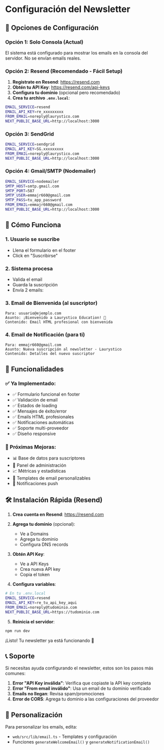 # Configuración del Newsletter

## 🚀 Opciones de Configuración

### Opción 1: Solo Consola (Actual)
El sistema está configurado para mostrar los emails en la consola del servidor. No se envían emails reales.

### Opción 2: Resend (Recomendado - Fácil Setup)

1. **Regístrate en Resend**: https://resend.com
2. **Obtén tu API Key**: https://resend.com/api-keys
3. **Configura tu dominio** (opcional pero recomendado)
4. **Crea tu archivo `.env.local`**:

```bash
EMAIL_SERVICE=resend
EMAIL_API_KEY=re_xxxxxxxxx
FROM_EMAIL=noreply@laurystico.com
NEXT_PUBLIC_BASE_URL=http://localhost:3000
```

### Opción 3: SendGrid
```bash
EMAIL_SERVICE=sendgrid
EMAIL_API_KEY=SG.xxxxxxxxx
FROM_EMAIL=noreply@laurystico.com
NEXT_PUBLIC_BASE_URL=http://localhost:3000
```

### Opción 4: Gmail/SMTP (Nodemailer)
```bash
EMAIL_SERVICE=nodemailer
SMTP_HOST=smtp.gmail.com
SMTP_PORT=587
SMTP_USER=emmajr660@gmail.com
SMTP_PASS=tu_app_password
FROM_EMAIL=emmajr660@gmail.com
NEXT_PUBLIC_BASE_URL=http://localhost:3000
```

## 📧 Cómo Funciona

### 1. Usuario se suscribe
- Llena el formulario en el footer
- Click en "Suscribirse"

### 2. Sistema procesa
- Valida el email
- Guarda la suscripción
- Envía 2 emails:

### 3. Email de Bienvenida (al suscriptor)
```
Para: usuario@ejemplo.com
Asunto: ¡Bienvenido a Laurystico Education! 🚀
Contenido: Email HTML profesional con bienvenida
```

### 4. Email de Notificación (para ti)
```
Para: emmajr660@gmail.com
Asunto: Nueva suscripción al newsletter - Laurystico
Contenido: Detalles del nuevo suscriptor
```

## 🎯 Funcionalidades

### ✅ Ya Implementado:
- ✅ Formulario funcional en footer
- ✅ Validación de email
- ✅ Estados de loading
- ✅ Mensajes de éxito/error
- ✅ Emails HTML profesionales
- ✅ Notificaciones automáticas
- ✅ Soporte multi-proveedor
- ✅ Diseño responsive

### 🔮 Próximas Mejoras:
- 📊 Base de datos para suscriptores
- 📝 Panel de administración
- 📈 Métricas y estadísticas
- 🎨 Templates de email personalizables
- 📱 Notificaciones push

## 🛠️ Instalación Rápida (Resend)

1. **Crea cuenta en Resend**: https://resend.com
2. **Agrega tu dominio** (opcional):
   - Ve a Domains
   - Agrega tu dominio
   - Configura DNS records

3. **Obtén API Key**:
   - Ve a API Keys
   - Crea nueva API key
   - Copia el token

4. **Configura variables**:
```bash
# En tu .env.local
EMAIL_SERVICE=resend
EMAIL_API_KEY=re_tu_api_key_aqui
FROM_EMAIL=noreply@tudominio.com
NEXT_PUBLIC_BASE_URL=https://tudominio.com
```

5. **Reinicia el servidor**:
```bash
npm run dev
```

¡Listo! Tu newsletter ya está funcionando 🎉

## 📞 Soporte

Si necesitas ayuda configurando el newsletter, estos son los pasos más comunes:

1. **Error "API Key inválida"**: Verifica que copiaste la API key completa
2. **Error "From email inválido"**: Usa un email de tu dominio verificado
3. **Emails no llegan**: Revisa spam/promociones
4. **Error de CORS**: Agrega tu dominio a las configuraciones del proveedor

## 🎨 Personalización

Para personalizar los emails, edita:
- `web/src/lib/email.ts` - Templates y configuración
- Funciones `generateWelcomeEmail()` y `generateNotificationEmail()`




